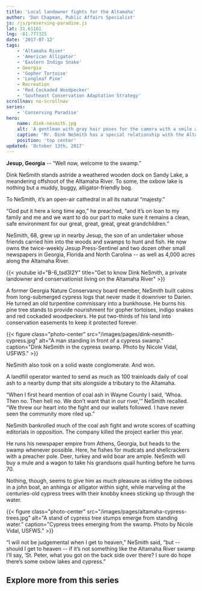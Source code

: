 ```yaml
---
title: 'Local landowner fights for the Altamaha'
author: 'Dan Chapman, Public Affairs Specialist'
js: /js/preserving-paradise.js
lat: 31.61161
lng: -81.777325
date: '2017-07-12'
tags:
    - 'Altamaha River'
    - 'American Alligator'
    - 'Eastern Indigo Snake'
    - Georgia
    - 'Gopher Tortoise'
    - 'Longleaf Pine'
    - Recreation
    - 'Red Cockaded Woodpecker'
    - 'Southeast Conservation Adaptation Strategy'
scrollnav: no-scrollnav
series:
    - 'Conserving Paradise'
hero:
    name: dink-nesmith.jpg
    alt: 'A gentlman with gray hair poses for the camera with a smile and his arms crossed.'
    caption: 'Mr. Dink NeSmith has a special relationship with the Altamaha River. Photo by Nicole Vidal, USFWS.'
    position: 'top center'
updated: 'October 13th, 2017'
---
```


**Jesup, Georgia** -- “Well now, welcome to the swamp.”

Dink NeSmith stands astride a weathered wooden dock on Sandy Lake, a meandering offshoot of the Altamaha River. To some, the oxbow lake is nothing but a muddy, buggy, alligator-friendly bog.

To NeSmith, it’s an open-air cathedral in all its natural “majesty.”

“God put it here a long time ago,” he preached, “and it’s on loan to my family and me and we want to do our part to make sure it remains a clean, safe environment for our great, great, great, great grandchildren.”

NeSmith, 68, grew up in nearby Jesup, the son of an undertaker whose friends carried him into the woods and swamps to hunt and fish. He now owns the twice-weekly Jesup Press-Sentinel and two dozen other small newspapers in Georgia, Florida and North Carolina -- as well as 4,000 acres along the Altamaha River.

{{< youtube id="B-6_tsd3l2Y" title="Get to know Dink NeSmith, a private landowner and conservationist living on the Altamaha River" >}}

A former Georgia Nature Conservancy board member, NeSmith built cabins from long-submerged cypress logs that never made it downriver to Darien. He turned an old turpentine commissary into a bunkhouse. He burns his pine tree stands to provide nourishment for gopher tortoises, indigo snakes and red cockaded woodpeckers. He put two-thirds of his land into conservation easements to keep it protected forever.

{{< figure class="photo-center" src="/images/pages/dink-nesmith-cypress.jpg" alt="A man standing in front of a cypress swamp." caption="Dink NeSmith in the cypress swamp. Photo by Nicole Vidal, USFWS." >}}

NeSmith also took on a solid waste conglomerate. And won.

A landfill operator wanted to send as much as 100 trainloads daily of coal ash to a nearby dump that sits alongside a tributary to the Altamaha. 

“When I first heard mention of coal ash in Wayne County I said, ‘Whoa. Then no. Then hell no. We don’t want that in our river,’” NeSmith recalled. “We threw our heart into the fight and our wallets followed. I have never seen the community more riled up.”

NeSmith bankrolled much of the coal ash fight and wrote scores of scathing editorials in opposition. The company killed the project earlier this year.

He runs his newspaper empire from Athens, Georgia, but heads to the swamp whenever possible. Here, he fishes for mudcats and shellcrackers with a preacher pole. Deer, turkey and wild boar are ample. NeSmith will buy a mule and a wagon to take his grandsons quail hunting before he turns 70. 

Nothing, though, seems to give him as much pleasure as riding the oxbows in a john boat, an anhinga or alligator within sight, while marveling at the centuries-old cypress trees with their knobby knees sticking up through the water.

{{< figure class="photo-center" src="/images/pages/altamaha-cypress-trees.jpg" alt="A stand of cypress tree stumps emerge from standing water." caption="Cypress trees emerging from the swamp. Photo by Nicole Vidal, USFWS." >}}

“I will not be judgemental when I get to heaven,” NeSmith said, “but -- should I get to heaven -- if it’s not something like the Altamaha River swamp I’ll say, ‘St. Peter, what you got on the back side over there? I sure do hope there’s some oxbow lakes and cypress.”

## Explore more from this series

<div id='map' style="height: 60vh;"></div>

***Note:** Green areas on the map represent protected local, state and federal lands.

